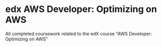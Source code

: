 # edx AWS Developer: Optimizing on AWS

All completed coursework related to the edX course "AWS Developer: Optimizing on AWS"

